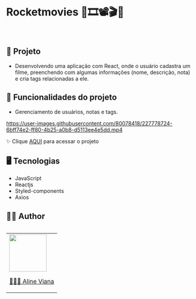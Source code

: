 # Rocketmovies 🎥🎞️📽️🎬🎦
<br>

## 🎯 Projeto
- Desenvolvendo uma aplicação com React, onde o usuário cadastra um filme, preenchendo com algumas informações (nome, descrição, nota) e cria tags relacionadas a ele.

## 🔨 Funcionalidades do projeto
- Gerenciamento de usuários, notas e tags.


https://user-images.githubusercontent.com/80078418/227778724-6bff74e2-ff80-4b25-a0b8-d5113ee4e5dd.mp4


✨ Clique [AQUI](https://rockettmovies.netlify.app/) para acessar o projeto



## 🖥️ Tecnologias

* JavaScript
* Reactjs
* Styled-components
* Axios

## 👩‍💻 Author

<table align="left">
    <tr align="left">
        <td>
            <a href="https://github.com/alineviana">
                <img src="https://avatars.githubusercontent.com/u/80078418?v=4" width=100 />
                <p>👩🏽‍💻 Aline Viana</p> 
            </a>
        </td>
    </tr> 
</table>
